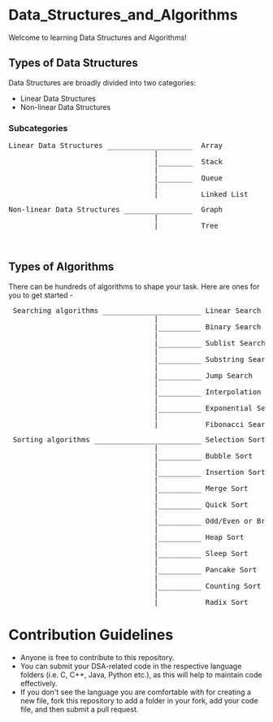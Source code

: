 # Data_Structures_and_Algorithms<br>

Welcome to learning Data Structures and Algorithms!<br>

## Types of Data Structures

Data Structures are broadly divided into two categories: <br>
* Linear Data Structures
* Non-linear Data Structures<br>

### Subcategories
<pre>Linear Data Structures ____________________  Array
                                  |
                                  |________  Stack
                                  |
                                  |________  Queue
                                  |
                                  |________  Linked List</pre>
                            
<pre>Non-linear Data Structures ________________  Graph
                                  |
                                  |________  Tree</pre><br>
    
## Types of Algorithms

There can be hundreds of algorithms to shape your task. Here are ones for you to get started - 

<pre> Searching algorithms _______________________ Linear Search
                                  |
                                  |__________ Binary Search
                                  |
                                  |__________ Sublist Search
                                  |
                                  |__________ Substring Search
                                  |
                                  |__________ Jump Search
                                  |
                                  |__________ Interpolation Search
                                  |
                                  |__________ Exponential Search
                                  |
                                  |__________ Fibonacci Search</pre>
                                  
 <pre> Sorting algorithms _________________________ Selection Sort
                                  |
                                  |__________ Bubble Sort
                                  |
                                  |__________ Insertion Sort
                                  |
                                  |__________ Merge Sort
                                  |
                                  |__________ Quick Sort
                                  |
                                  |__________ Odd/Even or Brick Sort
                                  |
                                  |__________ Heap Sort
                                  |
                                  |__________ Sleep Sort
                                  |
                                  |__________ Pancake Sort
                                  |
                                  |__________ Counting Sort
                                  |
                                  |__________ Radix Sort</pre>

# Contribution Guidelines<br>
* Anyone is free to contribute to this repository.<br>
* You can submit your DSA-related code in the respective language folders (i.e. C, C++, Java, Python etc.),
as this will help to maintain code effectively.<br>
* If you don't see the language you are comfortable with for creating a new file, fork this repository to add a folder in your fork, add
your code file, and then submit a pull request.
